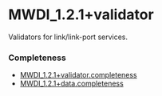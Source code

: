 # MWDI_1.2.1+validator
Validators for link/link-port services.  

### Completeness
- [MWDI_1.2.1+validator.completeness](./MWDI_1.2.1+validator.completeness/MWDI_1.2.1+validator.completeness.json)  
- [MWDI_1.2.1+data.completeness](./MWDI_1.2.1+validator.completeness/MWDI_1.2.1+data.completeness.json)  
